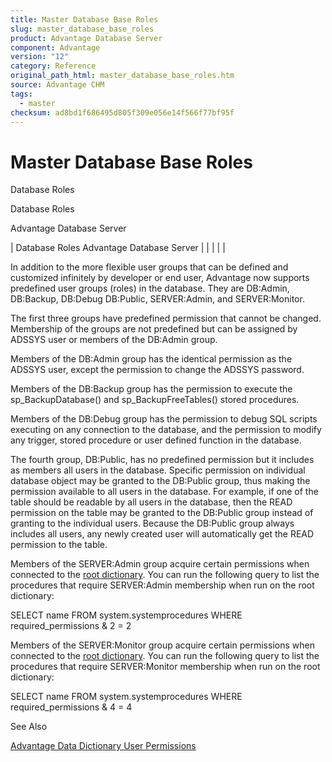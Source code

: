 ```yaml
---
title: Master Database Base Roles
slug: master_database_base_roles
product: Advantage Database Server
component: Advantage
version: "12"
category: Reference
original_path_html: master_database_base_roles.htm
source: Advantage CHM
tags:
  - master
checksum: ad8bd1f686495d805f309e056e14f566f77bf95f
---
```


# Master Database Base Roles

Database Roles

Database Roles

Advantage Database Server

| Database Roles  Advantage Database Server |  |  |  |  |

In addition to the more flexible user groups that can be defined and customized infinitely by developer or end user, Advantage now supports predefined user groups (roles) in the database. They are DB:Admin, DB:Backup, DB:Debug DB:Public, SERVER:Admin, and SERVER:Monitor.

The first three groups have predefined permission that cannot be changed. Membership of the groups are not predefined but can be assigned by ADSSYS user or members of the DB:Admin group.

Members of the DB:Admin group has the identical permission as the ADSSYS user, except the permission to change the ADSSYS password.

Members of the DB:Backup group has the permission to execute the sp\_BackupDatabase() and sp\_BackupFreeTables() stored procedures.

Members of the DB:Debug group has the permission to debug SQL scripts executing on any connection to the database, and the permission to modify any trigger, stored procedure or user defined function in the database.

The fourth group, DB:Public, has no predefined permission but it includes as members all users in the database. Specific permission on individual database object may be granted to the DB:Public group, thus making the permission available to all users in the database. For example, if one of the table should be readable by all users in the database, then the READ permission on the table may be granted to the DB:Public group instead of granting to the individual users. Because the DB:Public group always includes all users, any newly created user will automatically get the READ permission to the table.

Members of the SERVER:Admin group acquire certain permissions when connected to the [root dictionary](master_root_dictionary.md). You can run the following query to list the procedures that require SERVER:Admin membership when run on the root dictionary:

SELECT name FROM system.systemprocedures WHERE required\_permissions & 2 = 2

Members of the SERVER:Monitor group acquire certain permissions when connected to the [root dictionary](master_root_dictionary.md). You can run the following query to list the procedures that require SERVER:Monitor membership when run on the root dictionary:

SELECT name FROM system.systemprocedures WHERE required\_permissions & 4 = 4

See Also

[Advantage Data Dictionary User Permissions](master_advantage_data_dictionary_user_permissions.md)
